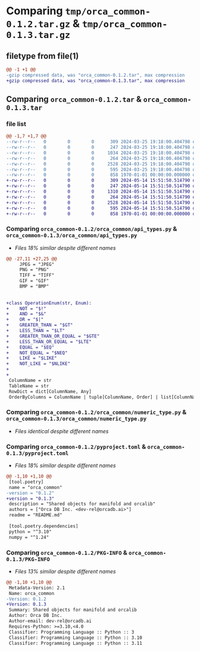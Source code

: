 # Comparing `tmp/orca_common-0.1.2.tar.gz` & `tmp/orca_common-0.1.3.tar.gz`

## filetype from file(1)

```diff
@@ -1 +1 @@
-gzip compressed data, was "orca_common-0.1.2.tar", max compression
+gzip compressed data, was "orca_common-0.1.3.tar", max compression
```

## Comparing `orca_common-0.1.2.tar` & `orca_common-0.1.3.tar`

### file list

```diff
@@ -1,7 +1,7 @@
--rw-r--r--   0        0        0      309 2024-03-25 19:18:00.404798 orca_common-0.1.2/README.md
--rw-r--r--   0        0        0      247 2024-03-25 19:18:00.404798 orca_common-0.1.2/orca_common/__init__.py
--rw-r--r--   0        0        0     1034 2024-03-25 19:18:00.404798 orca_common-0.1.2/orca_common/api_types.py
--rw-r--r--   0        0        0      264 2024-03-25 19:18:00.404798 orca_common-0.1.2/orca_common/embedding_models.py
--rw-r--r--   0        0        0     2528 2024-03-25 19:18:00.404798 orca_common-0.1.2/orca_common/numeric_type.py
--rw-r--r--   0        0        0      595 2024-03-25 19:18:00.404798 orca_common-0.1.2/pyproject.toml
--rw-r--r--   0        0        0      858 1970-01-01 00:00:00.000000 orca_common-0.1.2/PKG-INFO
+-rw-r--r--   0        0        0      309 2024-05-14 15:51:50.514790 orca_common-0.1.3/README.md
+-rw-r--r--   0        0        0      247 2024-05-14 15:51:50.514790 orca_common-0.1.3/orca_common/__init__.py
+-rw-r--r--   0        0        0     1310 2024-05-14 15:51:50.514790 orca_common-0.1.3/orca_common/api_types.py
+-rw-r--r--   0        0        0      264 2024-05-14 15:51:50.514790 orca_common-0.1.3/orca_common/embedding_models.py
+-rw-r--r--   0        0        0     2528 2024-05-14 15:51:50.514790 orca_common-0.1.3/orca_common/numeric_type.py
+-rw-r--r--   0        0        0      595 2024-05-14 15:51:50.514790 orca_common-0.1.3/pyproject.toml
+-rw-r--r--   0        0        0      858 1970-01-01 00:00:00.000000 orca_common-0.1.3/PKG-INFO
```

### Comparing `orca_common-0.1.2/orca_common/api_types.py` & `orca_common-0.1.3/orca_common/api_types.py`

 * *Files 18% similar despite different names*

```diff
@@ -27,11 +27,25 @@
     JPEG = "JPEG"
     PNG = "PNG"
     TIFF = "TIFF"
     GIF = "GIF"
     BMP = "BMP"
 
 
+class OperationEnum(str, Enum):
+    NOT = "$!"
+    AND = "$&"
+    OR = "$|"
+    GREATER_THAN = "$GT"
+    LESS_THAN = "$LT"
+    GREATER_THAN_OR_EQUAL = "$GTE"
+    LESS_THAN_OR_EQUAL = "$LTE"
+    EQUAL = "$EQ"
+    NOT_EQUAL = "$NEQ"
+    LIKE = "$LIKE"
+    NOT_LIKE = "$NLIKE"
+
+
 ColumnName = str
 TableName = str
 RowDict = dict[ColumnName, Any]
 OrderByColumns = ColumnName | tuple[ColumnName, Order] | list[ColumnName | tuple[ColumnName, Order]]
```

### Comparing `orca_common-0.1.2/orca_common/numeric_type.py` & `orca_common-0.1.3/orca_common/numeric_type.py`

 * *Files identical despite different names*

### Comparing `orca_common-0.1.2/pyproject.toml` & `orca_common-0.1.3/pyproject.toml`

 * *Files 18% similar despite different names*

```diff
@@ -1,10 +1,10 @@
 [tool.poetry]
 name = "orca_common"
-version = "0.1.2"
+version = "0.1.3"
 description = "Shared objects for manifold and orcalib"
 authors = ["Orca DB Inc. <dev-rel@orcadb.ai>"]
 readme = "README.md"
 
 [tool.poetry.dependencies]
 python = "^3.10"
 numpy = "^1.24"
```

### Comparing `orca_common-0.1.2/PKG-INFO` & `orca_common-0.1.3/PKG-INFO`

 * *Files 13% similar despite different names*

```diff
@@ -1,10 +1,10 @@
 Metadata-Version: 2.1
 Name: orca_common
-Version: 0.1.2
+Version: 0.1.3
 Summary: Shared objects for manifold and orcalib
 Author: Orca DB Inc.
 Author-email: dev-rel@orcadb.ai
 Requires-Python: >=3.10,<4.0
 Classifier: Programming Language :: Python :: 3
 Classifier: Programming Language :: Python :: 3.10
 Classifier: Programming Language :: Python :: 3.11
```

